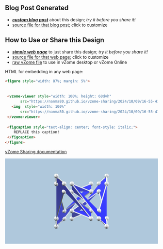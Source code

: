 
## Blog Post Generated

 - [***custom blog post***](<https://nanma80.github.io/vzome-sharing/2024/10/09/twisted_tetra_1_component-16-55-41.html>) about this design; *try it before you share it!*
 - [source file for that blog post](<https://github.com/nanma80/vzome-sharing/edit/main/_posts/2024-10-09-twisted_tetra_1_component-16-55-41.md>); click to customize
 


## How to Use or Share this Design

 - [***simple web page***](<https://nanma80.github.io/vzome-sharing/2024/10/09/16-55-41-twisted_tetra_1_component/>) to just share this design; *try it before you share it!*
 - [source file for that web page](<https://github.com/nanma80/vzome-sharing/edit/main/2024/10/09/16-55-41-twisted_tetra_1_component/index.md>); click to customize
 - [raw vZome file](<https://raw.githubusercontent.com/nanma80/vzome-sharing/main/2024/10/09/16-55-41-twisted_tetra_1_component/twisted_tetra_1_component.vZome>) to use in vZome desktop or vZome Online
 
 HTML for embedding in any web page:
 ```html
<figure style="width: 87%; margin: 5%">
  
  
  <vzome-viewer style="width: 100%; height: 60dvh" 
        src="https://nanma80.github.io/vzome-sharing/2024/10/09/16-55-41-twisted_tetra_1_component/twisted_tetra_1_component.vZome" >
    <img  style="width: 100%"
        src="https://nanma80.github.io/vzome-sharing/2024/10/09/16-55-41-twisted_tetra_1_component/twisted_tetra_1_component.png" >
  </vzome-viewer>

  <figcaption style="text-align: center; font-style: italic;">
     REPLACE this caption!
  </figcaption>
</figure>

 ```

[vZome Sharing documentation](https://vzome.github.io/vzome/sharing.html#how-it-works)

![Image](<twisted_tetra_1_component.png>)

